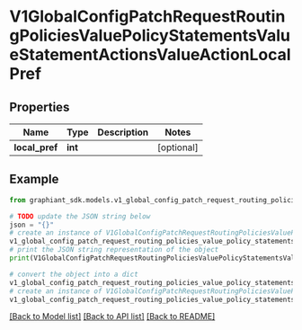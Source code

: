 # V1GlobalConfigPatchRequestRoutingPoliciesValuePolicyStatementsValueStatementActionsValueActionLocalPref


## Properties

Name | Type | Description | Notes
------------ | ------------- | ------------- | -------------
**local_pref** | **int** |  | [optional] 

## Example

```python
from graphiant_sdk.models.v1_global_config_patch_request_routing_policies_value_policy_statements_value_statement_actions_value_action_local_pref import V1GlobalConfigPatchRequestRoutingPoliciesValuePolicyStatementsValueStatementActionsValueActionLocalPref

# TODO update the JSON string below
json = "{}"
# create an instance of V1GlobalConfigPatchRequestRoutingPoliciesValuePolicyStatementsValueStatementActionsValueActionLocalPref from a JSON string
v1_global_config_patch_request_routing_policies_value_policy_statements_value_statement_actions_value_action_local_pref_instance = V1GlobalConfigPatchRequestRoutingPoliciesValuePolicyStatementsValueStatementActionsValueActionLocalPref.from_json(json)
# print the JSON string representation of the object
print(V1GlobalConfigPatchRequestRoutingPoliciesValuePolicyStatementsValueStatementActionsValueActionLocalPref.to_json())

# convert the object into a dict
v1_global_config_patch_request_routing_policies_value_policy_statements_value_statement_actions_value_action_local_pref_dict = v1_global_config_patch_request_routing_policies_value_policy_statements_value_statement_actions_value_action_local_pref_instance.to_dict()
# create an instance of V1GlobalConfigPatchRequestRoutingPoliciesValuePolicyStatementsValueStatementActionsValueActionLocalPref from a dict
v1_global_config_patch_request_routing_policies_value_policy_statements_value_statement_actions_value_action_local_pref_from_dict = V1GlobalConfigPatchRequestRoutingPoliciesValuePolicyStatementsValueStatementActionsValueActionLocalPref.from_dict(v1_global_config_patch_request_routing_policies_value_policy_statements_value_statement_actions_value_action_local_pref_dict)
```
[[Back to Model list]](../README.md#documentation-for-models) [[Back to API list]](../README.md#documentation-for-api-endpoints) [[Back to README]](../README.md)


